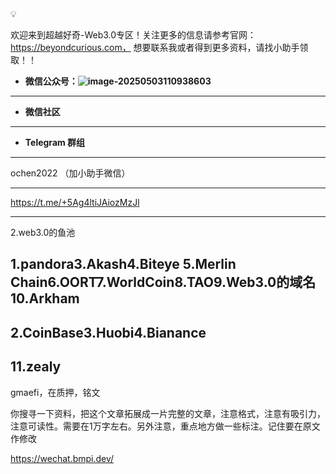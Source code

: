 <aside> 💡

欢迎来到超越好奇-Web3.0专区！关注更多的信息请参考官网：https://beyondcurious.com， 想要联系我或者得到更多资料，请找小助手领取！！

- **微信公众号：![image-20250503110938603](/Users/fangchen/Github/Web3完全指南/0、Welcome.assets/image-20250503110938603.png)**

------

- **微信社区**

------

- **Telegram 群组**



------

ochen2022 （加小助手微信）

------

https://t.me/+5Ag4ltiJAiozMzJl

------

</aside>

2.web3.0的鱼池

## **1.pandora3.Akash4.Biteye 5.Merlin Chain6.OORT7.WorldCoin8.TAO9.Web3.0的域名10.Arkham**

## **2.CoinBase3.Huobi4.Bianance**

## **11.zealy**

gmaefi，在质押，铭文







你搜寻一下资料，把这个文章拓展成一片完整的文章，注意格式，注意有吸引力，注意可读性。需要在1万字左右。另外注意，重点地方做一些标注。记住要在原文作修改

https://wechat.bmpi.dev/